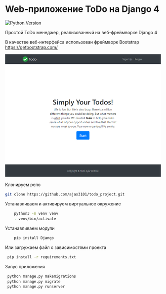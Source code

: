 # Web-приложение ToDo на Django 4

[![Python Version](https://img.shields.io/badge/python-3.11-brightgreen.svg)](https://python.org)

Простой ToDo менеджер, реализованный на веб-фреймворке Django 4

В качестве веб-интерфейса использован фреймворк Bootstrap https://getbootstrap.com/

![ToDo на Django](/todo_img.png)

Клонируем репо

```bash
git clone https://github.com/ajax3101/todo_project.git
```

Устанавливаем и активируем виртуальное окружение

```bash
    python3 -m venv venv
    . venv/bin/activate
 ```

Устанавливаем модули

```bash
    pip install Django 
```

Или загружаем файл с зависимостями проекта

```bash
 pip install -r requirements.txt
```

Запус приложения

```bash
 python manage.py makemigrations 
 python manage.py migrate
 python manage.py runserver 
```
